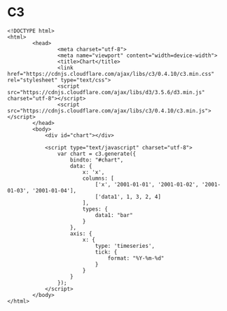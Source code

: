# C3

	<!DOCTYPE html>
	<html>
			<head>
					<meta charset="utf-8">
					<meta name="viewport" content="width=device-width">
					<title>Chart</title>
					<link href="https://cdnjs.cloudflare.com/ajax/libs/c3/0.4.10/c3.min.css" rel="stylesheet" type="text/css">
					<script src="https://cdnjs.cloudflare.com/ajax/libs/d3/3.5.6/d3.min.js" charset="utf-8"></script>
					<script src="https://cdnjs.cloudflare.com/ajax/libs/c3/0.4.10/c3.min.js"></script>
			</head>
			<body>
				<div id="chart"></div>

				<script type="text/javascript" charset="utf-8">
					var chart = c3.generate({
						bindto: "#chart",
						data: {
							x: 'x',
							columns: [
								['x', '2001-01-01', '2001-01-02', '2001-01-03', '2001-01-04'],
								['data1', 1, 3, 2, 4]
							],
							types: {
								data1: "bar"
							}
						},
						axis: {
							x: {
								type: 'timeseries',
								tick: {
									format: "%Y-%m-%d"
								}
							}
						}
					});
				</script>
			</body>
	</html>
